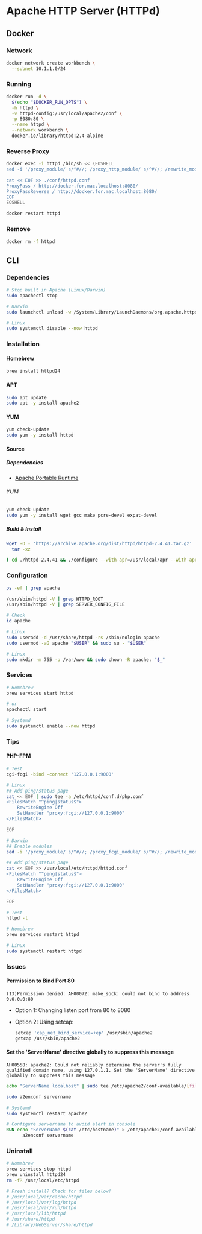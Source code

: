 # Apache HTTP Server (HTTPd)

<!--
www-data
-->

## Docker

### Network

```sh
docker network create workbench \
  --subnet 10.1.1.0/24
```

### Running

```sh
docker run -d \
  $(echo "$DOCKER_RUN_OPTS") \
  -h httpd \
  -v httpd-config:/usr/local/apache2/conf \
  -p 8080:80 \
  --name httpd \
  --network workbench \
  docker.io/library/httpd:2.4-alpine
```

### Reverse Proxy

```sh
docker exec -i httpd /bin/sh << \EOSHELL
sed -i '/proxy_module/ s/^#//; /proxy_http_module/ s/^#//; /rewrite_module/ s/^#//' ./conf/httpd.conf

cat << EOF >> ./conf/httpd.conf
ProxyPass / http://docker.for.mac.localhost:8080/
ProxyPassReverse / http://docker.for.mac.localhost:8080/
EOF
EOSHELL
```

```sh
docker restart httpd
```

### Remove

```sh
docker rm -f httpd
```

## CLI

### Dependencies

```sh
# Stop built in Apache (Linux/Darwin)
sudo apachectl stop

# Darwin
sudo launchctl unload -w /System/Library/LaunchDaemons/org.apache.httpd.plist

# Linux
sudo systemctl disable --now httpd
```

### Installation

#### Homebrew

```sh
brew install httpd24
```

#### APT

```sh
sudo apt update
sudo apt -y install apache2
```

#### YUM

```sh
yum check-update
sudo yum -y install httpd
```

#### Source

##### Dependencies

- [Apache Portable Runtime](/apache/apache-apr.md)

###### YUM

```sh
yum check-update
sudo yum -y install wget gcc make pcre-devel expat-devel
```

##### Build & Install

```sh
wget -O - 'https://archive.apache.org/dist/httpd/httpd-2.4.41.tar.gz' | \
  tar -xz

( cd ./httpd-2.4.41 && ./configure --with-apr=/usr/local/apr --with-apr-util=/usr/local/apr --prefix=/usr/local/apache && make && sudo make install ) && rm -r ./httpd-2.4.41
```

### Configuration

```sh
ps -ef | grep apache

/usr/sbin/httpd -V | grep HTTPD_ROOT
/usr/sbin/httpd -V | grep SERVER_CONFIG_FILE
```

```sh
# Check
id apache

# Linux
sudo useradd -d /usr/share/httpd -rs /sbin/nologin apache
sudo usermod -aG apache "$USER" && sudo su - "$USER"
```

```sh
# Linux
sudo mkdir -m 755 -p /var/www && sudo chown -R apache: "$_"
```

### Services

```sh
# Homebrew
brew services start httpd

# or
apachectl start

# Systemd
sudo systemctl enable --now httpd
```

### Tips

<!-- ####

```sh
httpd -f <(cat << EOF
Listen 8000
EOF
) \
  -DFOREGROUND
``` -->

#### PHP-FPM

```sh
# Test
cgi-fcgi -bind -connect '127.0.0.1:9000'

# Linux
## Add ping/status page
cat << EOF | sudo tee -a /etc/httpd/conf.d/php.conf
<FilesMatch "^ping|status$">
    RewriteEngine Off
    SetHandler "proxy:fcgi://127.0.0.1:9000"
</FilesMatch>

EOF

# Darwin
## Enable modules
sed -i '/proxy_module/ s/^#//; /proxy_fcgi_module/ s/^#//; /rewrite_module/ s/^#//' /usr/local/etc/httpd/httpd.conf

## Add ping/status page
cat << EOF >> /usr/local/etc/httpd/httpd.conf
<FilesMatch "^ping|status$">
    RewriteEngine Off
    SetHandler "proxy:fcgi://127.0.0.1:9000"
</FilesMatch>

EOF
```

```sh
# Test
httpd -t

# Homebrew
brew services restart httpd

# Linux
sudo systemctl restart httpd
```

### Issues

#### Permission to Bind Port 80

```log
(13)Permission denied: AH00072: make_sock: could not bind to address 0.0.0.0:80
```

- Option 1: Changing listen port from 80 to 8080
- Option 2: Using setcap:

  ```sh
  setcap 'cap_net_bind_service=+ep' /usr/sbin/apache2
  getcap /usr/sbin/apache2
  ```

<!-- - Option 3: Using security context:
  ```yaml
  ---
  securityContext:
    capabilities:
      add:
      - NET_ADMIN
      - CAP_NET_BIND_SERVICE
  ``` -->

#### Set the 'ServerName' directive globally to suppress this message

```log
AH00558: apache2: Could not reliably determine the server's fully qualified domain name, using 127.0.1.1. Set the 'ServerName' directive globally to suppress this message
```

```sh
echo "ServerName localhost" | sudo tee /etc/apache2/conf-available/[filename].conf

sudo a2enconf servername

# Systemd
sudo systemctl restart apache2
```

```Dockerfile
# Configure servername to avoid alert in console
RUN echo "ServerName $(cat /etc/hostname)" > /etc/apache2/conf-available/[filename].conf && \
      a2enconf servername
```

### Uninstall

```sh
# Homebrew
brew services stop httpd
brew uninstall httpd24
rm -fR /usr/local/etc/httpd

# Fresh install? Check for files below!
# /usr/local/var/cache/httpd
# /usr/local/var/log/httpd
# /usr/local/var/run/httpd
# /usr/local/lib/httpd
# /usr/share/httpd
# /Library/WebServer/share/httpd
```
